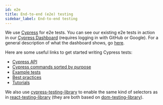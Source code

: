 ```yaml
---
id: e2e
title: End-to-end (e2e) testing
sidebar_label: End-to-end testing
---
```


We use [Cypress](https://cypress.io/) for e2e tests. You can see our existing
e2e tests in action in our
[Cypress Dashboard](https://dashboard.cypress.io/#/projects/btwnu2/runs)
(requires logging in with GitHub or Google). For a general description of what
the dashboard shows, go
[here](https://docs.cypress.io/guides/core-concepts/dashboard-service.html#What-is-recorded).

Here are some useful links to get started writing Cypress tests:

- [Cypress API](https://docs.cypress.io/api/api/table-of-contents.html)
- [Cypress commands sorted by purpose](https://example.cypress.io/)
- [Example tests](https://github.com/cypress-io/cypress/tree/develop/packages/example/cypress/integration/examples)
- [Best practices](https://docs.cypress.io/guides/references/best-practices.html)
- [Tutorials](https://docs.cypress.io/examples/examples/tutorials.html)

We also use
[cypress-testing-library](https://github.com/kentcdodds/cypress-testing-library)
to enable the same kind of selectors as in
[react-testing-library](https://github.com/kentcdodds/react-testing-library)
(they are both based on
[dom-testing-library](https://github.com/kentcdodds/dom-testing-library)).

